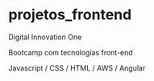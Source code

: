 # projetos_frontend

Digital Innovation One
 
Bootcamp com tecnologias front-end

Javascript / CSS /  HTML /  AWS /  Angular
